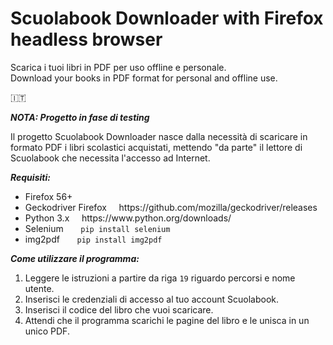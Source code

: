 # Scuolabook Downloader with Firefox headless browser
Scarica i tuoi libri in PDF per uso offline e personale.<br>
Download your books in PDF format for personal and offline use.

:it:

**_NOTA: Progetto in fase di testing_**

Il progetto Scuolabook Downloader nasce dalla necessità di scaricare in formato PDF i libri scolastici acquistati, mettendo "da parte" il lettore di Scuolabook che necessita l'accesso ad Internet.

**_Requisiti:_**
<ul>
  <li>Firefox 56+</li>
  <li>Geckodriver Firefox &nbsp; &nbsp; https://github.com/mozilla/geckodriver/releases</li>
  <li>Python 3.x &nbsp; &nbsp; https://www.python.org/downloads/</li>
  <li>Selenium &nbsp; &nbsp; &nbsp; <code>pip install selenium</code></li>
  <li>img2pdf &nbsp; &nbsp; &nbsp; <code>pip install img2pdf</code></li>
</ul>

**_Come utilizzare il programma:_**
<ol>
  <li> Leggere le istruzioni a partire da riga <code>19</code> riguardo percorsi e nome utente.</li>
  <li> Inserisci le credenziali di accesso al tuo account Scuolabook.</li>
  <li> Inserisci il codice del libro che vuoi scaricare.</li>
  <li> Attendi che il programma scarichi le pagine del libro e le unisca in un unico PDF.</li>
</ol>

